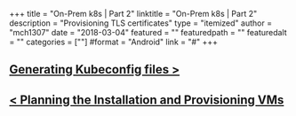 +++
title = "On-Prem k8s | Part 2"
linktitle = "On-Prem k8s | Part 2"
description = "Provisioning TLS certificates"
type = "itemized"
author = "mch1307"
date = "2018-03-04"
featured = ""
featuredpath = ""
featuredalt = ""
categories = [""]
#format = "Android"
link = "#"
+++


## [Generating Kubeconfig files >][3]

## [< Planning the Installation and Provisioning VMs][1]

 [1]: /k8s-thw/thw1
 [2]: /k8s-thw/thw2
 [3]: /k8s-thw/thw3
 [4]: /k8s-thw/thw4
 [5]: /k8s-thw/thw5
 [6]: /k8s-thw/thw6
 [7]: /k8s-thw/thw7
 [8]: /k8s-thw/thw8
 [9]: /k8s-thw/thw9
